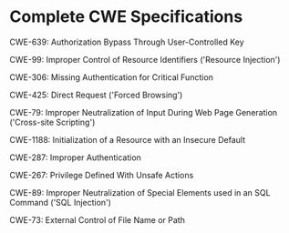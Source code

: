 

# Complete CWE Specifications

CWE-639: Authorization Bypass Through User-Controlled Key

CWE-99: Improper Control of Resource Identifiers ('Resource Injection')

CWE-306: Missing Authentication for Critical Function

CWE-425: Direct Request ('Forced Browsing')

CWE-79: Improper Neutralization of Input During Web Page Generation ('Cross-site Scripting')

CWE-1188: Initialization of a Resource with an Insecure Default

CWE-287: Improper Authentication

CWE-267: Privilege Defined With Unsafe Actions

CWE-89: Improper Neutralization of Special Elements used in an SQL Command ('SQL Injection')

CWE-73: External Control of File Name or Path